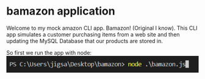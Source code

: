 # bamazon application

Welcome to my mock amazon CLI app. Bamazon! (Original I know). This CLI app simulates a customer purchasing items from a web site and then updating the MySQL Database that our products are stored in. 

So first we run the app with node:</br>
![command line](nodecapture.PNG)
